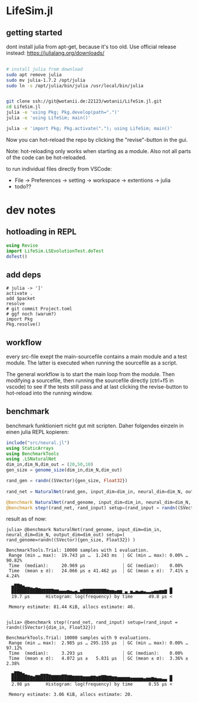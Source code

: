 # LifeSim.jl

## getting started 

dont install julia from apt-get, because it's too old. Use official release instead: https://julialang.org/downloads/

```zsh
 
# install julia from download
sudo apt remove julia
sudo mv julia-1.7.2 /opt/julia
sudo ln -s /opt/julia/bin/julia /usr/local/bin/julia


git clone ssh://git@wotanii.de:22123/wotanii/LifeSim.jl.git
cd LifeSim.jl
julia -e 'using Pkg; Pkg.develop(path=".")'
julia -e 'using LifeSim; main()'
```

```zsh
julia -e 'import Pkg; Pkg.activate("."); using LifeSim; main()'
```

Now you can hot-reload the repo by clicking the "revise"-button in the gui. 

Note: hot-reloading only works when starting as a module. Also not all parts of the code can be hot-reloaded. 

to run individual files directly from VSCode:

* File -> Preferences -> setting -> workspace -> extentions -> julia
* todo??


# dev notes

## hotloading in REPL

```julia
using Revise
import LifeSim.LSEvolutionTest.doTest
doTest()
```

## add deps


```
# julia -> ']'
activate .
add $packet
resolve
# git commit Project.toml
# ggf noch (warum?)
import Pkg
Pkg.resolve()
```

## workflow

every src-file exept the main-sourcefile contains a main module and a test module. The latter is executed when running the sourcefile as a script. 

The general workflow is to start the main loop from the module. Then modifying a sourcefile, then running the sourcefile directly (ctrl+f5 in vscode) to see if the tests still pass and at last clicking the revise-button to hot-reload into the running window. 

## benchmark

benchmark funktioniert nicht gut mit scripten. Daher folgendes einzeln in einen julia REPL kopieren:

```julia
include("src/neural.jl")
using StaticArrays
using BenchmarkTools
using .LSNaturalNet
dim_in,dim_N,dim_out = (20,50,10)
gen_size = genome_size(dim_in,dim_N,dim_out)

rand_gen = randn((SVector){gen_size, Float32})
           
rand_net = NaturalNet(rand_gen, input_dim=dim_in, neural_dim=dim_N, output_dim=dim_out)

@benchmark NaturalNet(rand_genome, input_dim=dim_in, neural_dim=dim_N, output_dim=dim_out) setup=( rand_genome=randn((SVector){gen_size, Float32}) )
@benchmark step!(rand_net, rand_input) setup=(rand_input = randn((SVector){dim_in, Float32}))
```

result as of now:

```
julia> @benchmark NaturalNet(rand_genome, input_dim=dim_in, neural_dim=dim_N, output_dim=dim_out) setup=( rand_genome=randn((SVector){gen_size, Float32}) )

BenchmarkTools.Trial: 10000 samples with 1 evaluation.
 Range (min … max):  19.743 μs …  1.243 ms  ┊ GC (min … max): 0.00% … 90.82%
 Time  (median):     20.969 μs              ┊ GC (median):    0.00%
 Time  (mean ± σ):   24.066 μs ± 41.462 μs  ┊ GC (mean ± σ):  7.41% ±  4.24%

  ▅██▇▅▃▃▂▁▂▁                                                 ▂
  ████████████████▇▇▅▅▅▆▅▄▅▃▇█████████▇▆▆▅▆▆▁▄▁▅▃▅▄▅▄▃▃▄▅▅▆▆▇ █
  19.7 μs      Histogram: log(frequency) by time      49.8 μs <

 Memory estimate: 81.44 KiB, allocs estimate: 46.


julia> @benchmark step!(rand_net, rand_input) setup=(rand_input = randn((SVector){dim_in, Float32}))

BenchmarkTools.Trial: 10000 samples with 9 evaluations.
 Range (min … max):  2.985 μs … 295.155 μs  ┊ GC (min … max): 0.00% … 97.12%
 Time  (median):     3.293 μs               ┊ GC (median):    0.00%
 Time  (mean ± σ):   4.072 μs ±   5.831 μs  ┊ GC (mean ± σ):  3.36% ±  2.38%

  ▅██▇▅▃▂▁ ▂▂▄▄▄▃▂▂▂▂▃▃▂▂▁▁▁▁   ▁▁ ▁▂▂▁▁                      ▂
  ████████████████████████████████████████▇▇▇▇▇▆▆▆▆▆▅▆▆▇▆▅▅▄▄ █
  2.98 μs      Histogram: log(frequency) by time      8.55 μs <

 Memory estimate: 3.06 KiB, allocs estimate: 20.
```
